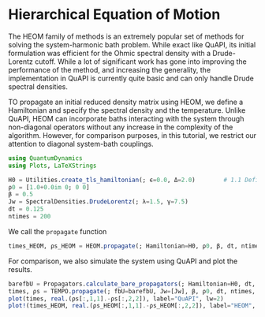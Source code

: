 # Hierarchical Equation of Motion

The HEOM family of methods is an extremely popular set of methods for solving the system-harmonic bath problem. While exact like QuAPI, its initial formulation was efficient for the Ohmic spectral density with a Drude-Lorentz cutoff. While a lot of significant work has gone into improving the performance of the method, and increasing the generality, the implementation in QuAPI is currently quite basic and can only handle Drude spectral densities.

TO propagate an initial reduced density matrix using HEOM, we define a Hamiltonian and specify the spectral density and the temperature. Unlike QuAPI, HEOM can incorporate baths interacting with the system through non-diagonal operators without any increase in the complexity of the algorithm. However, for comparison purposes, in this tutorial, we restrict our attention to diagonal system-bath couplings.

```julia
using QuantumDynamics
using Plots, LaTeXStrings

H0 = Utilities.create_tls_hamiltonian(; ϵ=0.0, Δ=2.0)        # 1.1 Define the system Hamiltonian
ρ0 = [1.0+0.0im 0; 0 0]
β = 0.5
Jw = SpectralDensities.DrudeLorentz(; λ=1.5, γ=7.5)
dt = 0.125
ntimes = 200
```

We call the `propagate` function
```julia
times_HEOM, ρs_HEOM = HEOM.propagate(; Hamiltonian=H0, ρ0, β, dt, ntimes, Jw=[Jw], sys_ops=[[1.0+0.0im 0.0; 0.0 -1.0]], num_modes=1, Lmax=2)
```

For comparison, we also simulate the system using QuAPI and plot the results.
```julia
barefbU = Propagators.calculate_bare_propagators(; Hamiltonian=H0, dt, ntimes);
times, ρs = TEMPO.propagate(; fbU=barefbU, Jw=[Jw], β, ρ0, dt, ntimes, kmax=100)
plot(times, real.(ρs[:,1,1].-ρs[:,2,2]), label="QuAPI", lw=2)
plot!(times_HEOM, real.(ρs_HEOM[:,1,1].-ρs_HEOM[:,2,2]), label="HEOM", lw=2, ls=:dash)
```